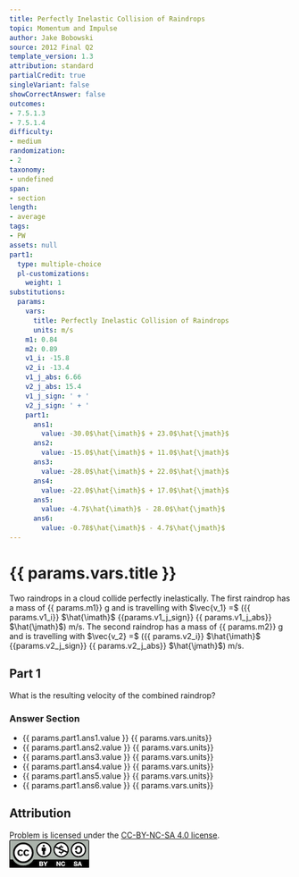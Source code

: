 ```yaml
---
title: Perfectly Inelastic Collision of Raindrops
topic: Momentum and Impulse
author: Jake Bobowski
source: 2012 Final Q2
template_version: 1.3
attribution: standard
partialCredit: true
singleVariant: false
showCorrectAnswer: false
outcomes:
- 7.5.1.3
- 7.5.1.4
difficulty:
- medium
randomization:
- 2
taxonomy:
- undefined
span:
- section
length:
- average
tags:
- PW
assets: null
part1:
  type: multiple-choice
  pl-customizations:
    weight: 1
substitutions:
  params:
    vars:
      title: Perfectly Inelastic Collision of Raindrops
      units: m/s
    m1: 0.84
    m2: 0.89
    v1_i: -15.8
    v2_i: -13.4
    v1_j_abs: 6.66
    v2_j_abs: 15.4
    v1_j_sign: ' + '
    v2_j_sign: ' + '
    part1:
      ans1:
        value: -30.0$\hat{\imath}$ + 23.0$\hat{\jmath}$
      ans2:
        value: -15.0$\hat{\imath}$ + 11.0$\hat{\jmath}$
      ans3:
        value: -28.0$\hat{\imath}$ + 22.0$\hat{\jmath}$
      ans4:
        value: -22.0$\hat{\imath}$ + 17.0$\hat{\jmath}$
      ans5:
        value: -4.7$\hat{\imath}$ - 28.0$\hat{\jmath}$
      ans6:
        value: -0.78$\hat{\imath}$ - 4.7$\hat{\jmath}$
---
```

# {{ params.vars.title }}
Two raindrops in a cloud collide perfectly inelastically. The first raindrop has a mass of {{ params.m1}} g and is travelling with $\vec{v_1} =$ ({{ params.v1_i}} $\hat{\imath}$ {{params.v1_j_sign}} {{ params.v1_j_abs}} $\hat{\jmath}$) m/s.
The second raindrop has a mass of {{ params.m2}} g and is travelling with $\vec{v_2} =$ ({{ params.v2_i}} $\hat{\imath}$ {{params.v2_j_sign}} {{ params.v2_j_abs}} $\hat{\jmath}$) m/s.

## Part 1

What is the resulting velocity of the combined raindrop?

### Answer Section

- {{ params.part1.ans1.value }} {{ params.vars.units}}
- {{ params.part1.ans2.value }} {{ params.vars.units}}
- {{ params.part1.ans3.value }} {{ params.vars.units}}
- {{ params.part1.ans4.value }} {{ params.vars.units}}
- {{ params.part1.ans5.value }} {{ params.vars.units}}
- {{ params.part1.ans6.value }} {{ params.vars.units}}

## Attribution

Problem is licensed under the [CC-BY-NC-SA 4.0 license](https://creativecommons.org/licenses/by-nc-sa/4.0/).<br> ![The Creative Commons 4.0 license requiring attribution-BY, non-commercial-NC, and share-alike-SA license.](https://raw.githubusercontent.com/firasm/bits/master/by-nc-sa.png)